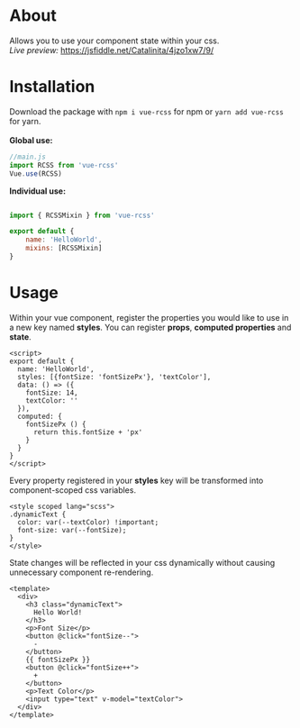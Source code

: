 # About
Allows you to use your component state within your css.\
*Live preview:* https://jsfiddle.net/Catalinita/4jzo1xw7/9/

# Installation
Download the package with ```npm i vue-rcss``` for npm or ```yarn add vue-rcss``` for yarn. \
 \
**Global use:**
```javascript
//main.js
import RCSS from 'vue-rcss'
Vue.use(RCSS)
```
**Individual use:**
```javascript

import { RCSSMixin } from 'vue-rcss'

export default {
    name: 'HelloWorld',
    mixins: [RCSSMixin]
}
```

# Usage
Within your vue component, register the properties you would like to use in a new key named **styles**.
You can register **props**, **computed properties** and **state**.

```vue
<script>
export default {
  name: 'HelloWorld',
  styles: [{fontSize: 'fontSizePx'}, 'textColor'],
  data: () => ({
    fontSize: 14,
    textColor: ''
  }),
  computed: {
    fontSizePx () {
      return this.fontSize + 'px'
    }
  }
}
</script>
```
Every property registered in your **styles** key
will be transformed into component-scoped css variables.
```vue
<style scoped lang="scss">
.dynamicText {
  color: var(--textColor) !important;
  font-size: var(--fontSize);
}
</style>
```
 State changes will be reflected in your css dynamically without causing unnecessary component re-rendering.
```vue
<template>
  <div>
    <h3 class="dynamicText">
      Hello World!
    </h3>
    <p>Font Size</p>
    <button @click="fontSize--">
      -
    </button>
    {{ fontSizePx }}
    <button @click="fontSize++">
      +
    </button>
    <p>Text Color</p>
    <input type="text" v-model="textColor">
  </div>
</template>
```
